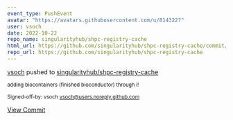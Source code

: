 ```yaml
---
event_type: PushEvent
avatar: "https://avatars.githubusercontent.com/u/814322?"
user: vsoch
date: 2022-10-22
repo_name: singularityhub/shpc-registry-cache
html_url: https://github.com/singularityhub/shpc-registry-cache/commit/b7075d59536dda1c43a2c56f9078e4d99b738848
repo_url: https://github.com/singularityhub/shpc-registry-cache
---
```


<a href='https://github.com/vsoch' target='_blank'>vsoch</a> pushed to <a href='https://github.com/singularityhub/shpc-registry-cache' target='_blank'>singularityhub/shpc-registry-cache</a>

<small>adding biocontainers (finished bioconductor) through i!

Signed-off-by: vsoch <vsoch@users.noreply.github.com></small>

<a href='https://github.com/singularityhub/shpc-registry-cache/commit/b7075d59536dda1c43a2c56f9078e4d99b738848' target='_blank'>View Commit</a>